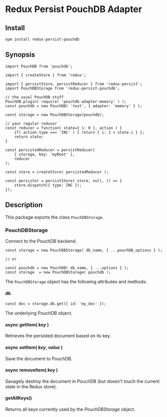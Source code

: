 # Redux Persist PouchDB Adapter

## Install

    npm install redux-persist-pouchdb

## Synopsis

    import PouchDB from 'pouchdb';

    import { createStore } from 'redux';

    import { persistStore, persistReducer } from 'redux-persist';
    import PouchDBStorage from 'redux-persist-pouchdb';

    // the usual PouchDB stuff
    PouchDB.plugin( require( 'pouchdb-adapter-memory' ) );
    const pouchdb = new PouchDB( 'test', { adapter: 'memory' } );

    const storage = new PouchDBStorage(pouchdb);

    // your regular reducer
    const reducer = function( state={ i: 0 }, action ) {
        if( action.type === 'INC' ) { return { i: 1 + state.i } };
        return state;
    }

    const persistedReducer = persistReducer(
        { storage, key: 'myRoot' },
        reducer
    );

    const store = createStore( persistedReducer );

    const persistor = persistStore( store, null, () => {
        store.dispatch({ type: INC });
    });

## Description

This package exports the class `PouchDBStorage`.

### PouchDBStorage

Connect to the PouchDB backend.

    const storage = new PouchDBStorage( db_name, { ...pouchDB_options } );

    // or

    const pouchdb = new PouchDB( db_name, { ...options } );
    const storage  = new PouchDBStorage( pouchdb );

The `PouchDBStorage` object has the following attributes and methods:

#### db

    const doc = storage.db.get({ id: 'my_doc' });

The underlying PouchDB object.

#### async getItem( _key_ )

Retrieves the persisted document based on its key.

#### async setItem( _key_, _value_ )

Save the document to PouchDB.

#### async removeItem( _key_ )

Savagely destroy the document in PouchDB (but doesn't
touch the current state in the Redux store).

#### getAllKeys()

Returns all keys currently used by the *PouchDBStorage* object.
